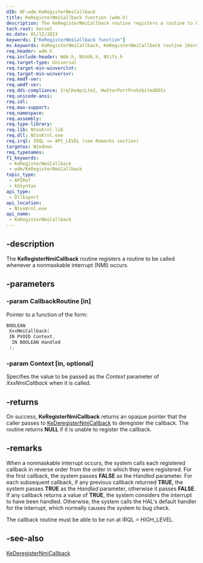 ```yaml
---
UID: NF:wdm.KeRegisterNmiCallback
title: KeRegisterNmiCallback function (wdm.h)
description: The KeRegisterNmiCallback routine registers a routine to be called whenever a nonmaskable interrupt (NMI) occurs.
tech.root: kernel
ms.date: 01/12/2023
keywords: ["KeRegisterNmiCallback function"]
ms.keywords: KeRegisterNmiCallback, KeRegisterNmiCallback routine [Kernel-Mode Driver Architecture], k105_4abdb9bc-8548-42f3-8305-c116ce15e0a4.xml, kernel.keregisternmicallback, wdm/KeRegisterNmiCallback
req.header: wdm.h
req.include-header: Wdm.h, Ntddk.h, Ntifs.h
req.target-type: Universal
req.target-min-winverclnt:
req.target-min-winversvr: 
req.kmdf-ver: 
req.umdf-ver: 
req.ddi-compliance: IrqlKeApcLte2, HwStorPortProhibitedDDIs
req.unicode-ansi: 
req.idl: 
req.max-support: 
req.namespace: 
req.assembly: 
req.type-library: 
req.lib: NtosKrnl.lib
req.dll: NtosKrnl.exe
req.irql: IRQL <= APC_LEVEL (see Remarks section)
targetos: Windows
req.typenames: 
f1_keywords:
 - KeRegisterNmiCallback
 - wdm/KeRegisterNmiCallback
topic_type:
 - APIRef
 - kbSyntax
api_type:
 - DllExport
api_location:
 - NtosKrnl.exe
api_name:
 - KeRegisterNmiCallback
---
```


## -description

The **KeRegisterNmiCallback** routine registers a routine to be called whenever a nonmaskable interrupt (NMI) occurs.

## -parameters

### -param CallbackRoutine [in]

Pointer to a function of the form:

```cpp
BOOLEAN
 XxxNmiCallback(
 IN PVOID Context,
  IN BOOLEAN Handled
 );
```

### -param Context [in, optional]

Specifies the value to be passed as the *Context* parameter of *XxxNmiCallback* when it is called.

## -returns

On success, **KeRegisterNmiCallback** returns an opaque pointer that the caller passes to [KeDeregisterNmiCallback](./nf-wdm-kederegisternmicallback.md) to deregister the callback. The routine returns **NULL** if it is unable to register the callback.

## -remarks

When a nonmaskable interrupt occurs, the system calls each registered callback in reverse order from the order in which they were registered. For the first callback, the system passes **FALSE** as the *Handled* parameter. For each subsequent callback, if any previous callback returned **TRUE**, the system passes **TRUE** as the *Handled* parameter, otherwise it passes **FALSE**. If any callback returns a value of **TRUE**, the system considers the interrupt to have been handled. Otherwise, the system calls the HAL's default handler for the interrupt, which normally causes the system to bug check.

The callback routine must be able to be run at IRQL = HIGH_LEVEL.

## -see-also

[KeDeregisterNmiCallback](./nf-wdm-kederegisternmicallback.md)